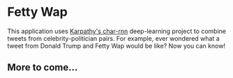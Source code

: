 # Fetty Wap #

This application uses [Karpathy's char-rnn](https://github.com/karpathy/char-rnn) deep-learning project to combine tweets from celebrity-politician pairs. For example, ever wondered what a tweet from Donald Trump and Fetty Wap would be like? Now you can know!

## More to come... ##
